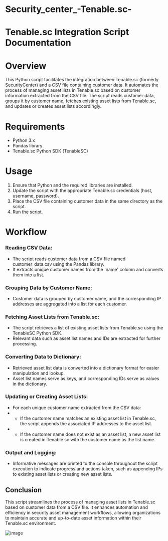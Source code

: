 # Security_center_-Tenable.sc-
# Tenable.sc Integration Script Documentation
# **Overview**
This Python script facilitates the integration between Tenable.sc (formerly SecurityCenter) and a CSV file containing customer data. It automates the process of managing asset lists in Tenable.sc based on customer information extracted from the CSV file. The script reads customer data, groups it by customer name, fetches existing asset lists from Tenable.sc, and updates or creates asset lists accordingly.

# **Requirements**
* Python 3.x
* Pandas library
* Tenable.sc Python SDK (TenableSC)
# **Usage**
1. Ensure that Python and the required libraries are installed.
2. Update the script with the appropriate Tenable.sc credentials (host, username, password).
3. Place the CSV file containing customer data in the same directory as the script.
4. Run the script.

# **Workflow**

### **Reading CSV Data:**
* The script reads customer data from a CSV file named customer_data.csv using the Pandas library.
* It extracts unique customer names from the 'name' column and converts them into a list.
### **Grouping Data by Customer Name:**
* Customer data is grouped by customer name, and the corresponding IP addresses are aggregated into a list for each customer.
### **Fetching Asset Lists from Tenable.sc:**
* The script retrieves a list of existing asset lists from Tenable.sc using the TenableSC Python SDK.
* Relevant data such as asset list names and IDs are extracted for further processing.

### **Converting Data to Dictionary:**
* Retrieved asset list data is converted into a dictionary format for easier manipulation and lookup.
* Asset list names serve as keys, and corresponding IDs serve as values in the dictionary.
### **Updating or Creating Asset Lists:**
* For each unique customer name extracted from the CSV data:
* * If the customer name matches an existing asset list in Tenable.sc, the script appends the associated IP addresses to the asset list.
* * If the customer name does not exist as an asset list, a new asset list is created in Tenable.sc with the customer name as the list name.
### **Output and Logging:**
* Informative messages are printed to the console throughout the script execution to indicate progress and actions taken, such as appending IPs to existing asset lists or creating new asset lists.
## **Conclusion**
This script streamlines the process of managing asset lists in Tenable.sc based on customer data from a CSV file. It enhances automation and efficiency in security asset management workflows, allowing organizations to maintain accurate and up-to-date asset information within their Tenable.sc environment.


![image](https://github.com/MuhammadHussain07/Security_center_-Tenable.sc-/assets/129845318/4296c681-d106-4e0f-b12e-9817ba1a7015)

